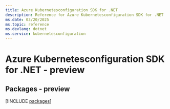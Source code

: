 ```yaml
---
title: Azure Kubernetesconfiguration SDK for .NET
description: Reference for Azure Kubernetesconfiguration SDK for .NET
ms.date: 03/20/2025
ms.topic: reference
ms.devlang: dotnet
ms.service: kubernetesconfiguration
---
```

# Azure Kubernetesconfiguration SDK for .NET - preview
## Packages - preview
[!INCLUDE [packages](kubernetesconfiguration-index.md)]